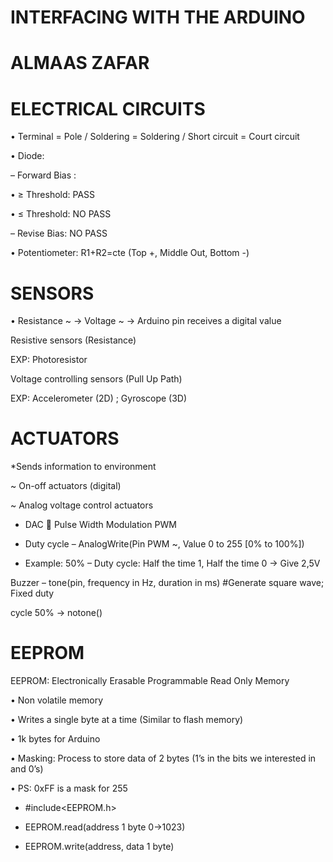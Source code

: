  # INTERFACING WITH THE ARDUINO
 
   #    ALMAAS ZAFAR


# ELECTRICAL CIRCUITS

• Terminal = Pole / Soldering = Soldering / Short circuit = Court circuit

• Diode:

– Forward Bias :

 • ≥ Threshold: PASS

 • ≤ Threshold: NO PASS

– Revise Bias: NO PASS
 
 • Potentiometer: R1+R2=cte (Top +, Middle Out, Bottom -)
 
 # SENSORS
 

• Resistance ~ -> Voltage ~ -> Arduino pin receives a digital value

Resistive sensors (Resistance)

EXP: Photoresistor

Voltage controlling sensors (Pull Up Path)

EXP: Accelerometer (2D) ; Gyroscope (3D)

#  ACTUATORS

*Sends information to environment

~ On-off actuators (digital)

~ Analog voltage control actuators

* DAC  Pulse Width Modulation PWM

* Duty cycle – AnalogWrite(Pin PWM ~, Value 0 to 255 [0% to 100%])

* Example: 50% – Duty cycle: Half the time 1, Half the time 0 -> Give 2,5V

Buzzer – tone(pin, frequency in Hz, duration in ms) #Generate square wave; Fixed duty

cycle 50% -> notone()


#  EEPROM

EEPROM: Electronically Erasable Programmable Read Only Memory

• Non volatile memory

• Writes a single byte at a time (Similar to flash memory)

• 1k bytes for Arduino

• Masking: Process to store data of 2 bytes (1’s in the bits we interested in and 0’s)

• PS: 0xFF is a mask for 255

* #include<EEPROM.h>

* EEPROM.read(address 1 byte 0->1023)

* EEPROM.write(address, data 1 byte)

